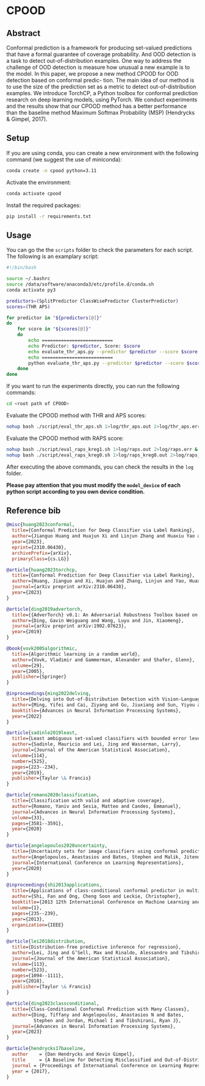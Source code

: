 # CPOOD

## Abstract

Conformal prediction is a framework for producing set-valued predictions that
have a formal guarantee of coverage probability. And OOD detection is a task to
detect out-of-distribution examples. One way to address the challenge of OOD
detection is measure how unusual a new example is to the model. In this paper,
we propose a new method CPOOD for OOD detection based on conformal predic-
tion. The main idea of our method is to use the size of the prediction set as a metric
to detect out-of-distribution examples. We introduce TorchCP, a Python toolbox
for conformal prediction research on deep learning models, using PyTorch. We
conduct experiments and the results show that our CPOOD method has a better performance than the baseline method Maximum Softmax Probability (MSP)
(Hendrycks & Gimpel, 2017). 

## Setup

If you are using conda, you can create a new environment with the following
command (we suggest the use of miniconda): 
```bash
conda create -n cpood python=3.11
```

Activate the environment:

```bash
conda activate cpood
```

Install the required packages:

```bash
pip install -r requirements.txt
```

## Usage

You can go the the `scripts` folder to check the parameters for each script. The
following is an examplary script:

```bash
#!/bin/bash

source ~/.bashrc
source /data/software/anaconda3/etc/profile.d/conda.sh
conda activate py3

predictors=(SplitPredictor ClassWisePredictor ClusterPredictor)
scores=(THR APS)

for predictor in "${predictors[@]}"
do
    for score in "${scores[@]}"
    do
        echo ==========================
        echo Predictor: $predictor, Score: $score
        echo evaluate_thr_aps.py --predictor $predictor --score $score
        echo ==========================
        python evaluate_thr_aps.py --predictor $predictor --score $score
    done
done
```

If you want to run the experiments directly, you can run the following commands:

```bash
cd <root path of CPOOD>
```

Evaluate the CPOOD method with THR and APS scores:

```bash
nohup bash ./script/eval_thr_aps.sh 1>log/thr_aps.out 2>log/thr_aps.err &
```

Evaluate the CPOOD method with RAPS score:

```bash
nohup bash ./script/eval_raps_kreg1.sh 1>log/raps.out 2>log/raps.err &
nohup bash ./script/eval_raps_kreg0.sh 1>log/raps_kreg0.out 2>log/raps_kreg0.err &
```

After executing the above commands, you can check the results in the `log` folder.

**Please pay attention that you must modify the `model_device` of each python script
according to you own device condition.**

## Reference bib

```bibtex
@misc{huang2023conformal,
  title={Conformal Prediction for Deep Classifier via Label Ranking}, 
  author={Jianguo Huang and Huajun Xi and Linjun Zhang and Huaxiu Yao and Yue Qiu and Hongxin Wei},
  year={2023},
  eprint={2310.06430},
  archivePrefix={arXiv},
  primaryClass={cs.LG}}

@article{huang2023torchcp,
  title={Conformal Prediction for Deep Classifier via Label Ranking},
  author={Huang, Jianguo and Xi, Huajun and Zhang, Linjun and Yao, Huaxiu and Qiu, Yue and Wei, Hongxin},
  journal={arXiv preprint arXiv:2310.06430},
  year={2023}
}

@article{ding2019advertorch,
  title={{AdverTorch} v0.1: An Adversarial Robustness Toolbox based on PyTorch},
  author={Ding, Gavin Weiguang and Wang, Luyu and Jin, Xiaomeng},
  journal={arXiv preprint arXiv:1902.07623},
  year={2019}
}

@book{vovk2005algorithmic,
  title={Algorithmic learning in a random world},
  author={Vovk, Vladimir and Gammerman, Alexander and Shafer, Glenn},
  volume={29},
  year={2005},
  publisher={Springer}
}

@inproceedings{ming2022delving,
  title={Delving into Out-of-Distribution Detection with Vision-Language Representations},
  author={Ming, Yifei and Cai, Ziyang and Gu, Jiuxiang and Sun, Yiyou and Li, Wei and Li, Yixuan},
  booktitle={Advances in Neural Information Processing Systems},
  year={2022}
}

@article{sadinle2019least,
  title={Least ambiguous set-valued classifiers with bounded error levels},
  author={Sadinle, Mauricio and Lei, Jing and Wasserman, Larry},
  journal={Journal of the American Statistical Association},
  volume={114},
  number={525},
  pages={223--234},
  year={2019},
  publisher={Taylor \& Francis}
}

@article{romano2020classification,
  title={Classification with valid and adaptive coverage},
  author={Romano, Yaniv and Sesia, Matteo and Candes, Emmanuel},
  journal={Advances in Neural Information Processing Systems},
  volume={33},
  pages={3581--3591},
  year={2020}
}

@article{angelopoulos2020uncertainty,
  title={Uncertainty sets for image classifiers using conformal prediction},
  author={Angelopoulos, Anastasios and Bates, Stephen and Malik, Jitendra and Jordan, Michael I},
  journal={International Conference on Learning Representations},
  year={2020}
}

@inproceedings{shi2013applications,
  title={Applications of class-conditional conformal predictor in multi-class classification},
  author={Shi, Fan and Ong, Cheng Soon and Leckie, Christopher},
  booktitle={2013 12th International Conference on Machine Learning and Applications},
  volume={1},
  pages={235--239},
  year={2013},
  organization={IEEE}
}

@article{lei2018distribution,
  title={Distribution-free predictive inference for regression},
  author={Lei, Jing and G’Sell, Max and Rinaldo, Alessandro and Tibshirani, Ryan J and Wasserman, Larry},
  journal={Journal of the American Statistical Association},
  volume={113},
  number={523},
  pages={1094--1111},
  year={2018},
  publisher={Taylor \& Francis}
}

@article{ding2023classconditional,
  title={Class-Conditional Conformal Prediction with Many Classes},
  author={Ding, Tiffany and Angelopoulos, Anastasios N and Bates, 
          Stephen and Jordan, Michael I and Tibshirani, Ryan J},
  journal={Advances in Neural Information Processing Systems},
  year={2023}
}

@article{hendrycks17baseline,
  author    = {Dan Hendrycks and Kevin Gimpel},
  title     = {A Baseline for Detecting Misclassified and Out-of-Distribution Examples in Neural Networks},
  journal = {Proceedings of International Conference on Learning Representations},
  year = {2017},
}
```
